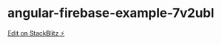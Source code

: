 # angular-firebase-example-7v2ubl

[Edit on StackBlitz ⚡️](https://stackblitz.com/edit/angular-firebase-example-7v2ubl)